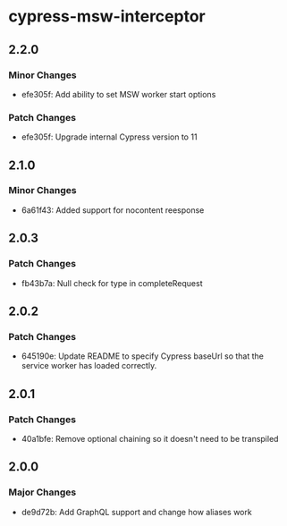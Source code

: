 # cypress-msw-interceptor

## 2.2.0

### Minor Changes

- efe305f: Add ability to set MSW worker start options

### Patch Changes

- efe305f: Upgrade internal Cypress version to 11

## 2.1.0

### Minor Changes

- 6a61f43: Added support for nocontent reesponse

## 2.0.3

### Patch Changes

- fb43b7a: Null check for type in completeRequest

## 2.0.2

### Patch Changes

- 645190e: Update README to specify Cypress baseUrl so that the service worker
  has loaded correctly.

## 2.0.1

### Patch Changes

- 40a1bfe: Remove optional chaining so it doesn't need to be transpiled

## 2.0.0

### Major Changes

- de9d72b: Add GraphQL support and change how aliases work
